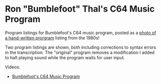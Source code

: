 # Ron "Bumblefoot" Thal's C64 Music Program
Program listings for Bumblefoot's C64 music program, posted as a [photo of a hand-written prorgram](https://user-images.githubusercontent.com/24281560/133116389-40835b97-d71e-4b70-9460-4d900420b7da.png) listing from the 1980s!

Two program listings are shown, both including corrections to syntax errors in the transcription.  The "original" program removes a modification I added to halt playing sound while the program waits for user input.

Videos:
* [Bumblefoot's C64 Music Program](https://youtu.be/nF3Ll3aaRqk)
